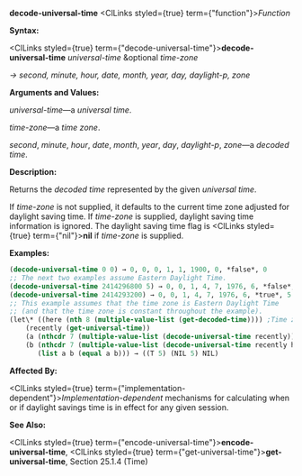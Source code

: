 **decode-universal-time** <ClLinks styled={true} term={"function"}><i>Function</i></ClLinks> 



**Syntax:** 



<ClLinks styled={true} term={"decode-universal-time"}><b>decode-universal-time</b></ClLinks> *universal-time* &amp;optional *time-zone* 



*→ second, minute, hour, date, month, year, day, daylight-p, zone* 



**Arguments and Values:** 



*universal-time*—a *universal time*. 



*time-zone*—a *time zone*. 



*second*, *minute*, *hour*, *date*, *month*, *year*, *day*, *daylight-p*, *zone*—a *decoded time*. 



**Description:** 



Returns the *decoded time* represented by the given *universal time*. 



If *time-zone* is not supplied, it defaults to the current time zone adjusted for daylight saving time. If *time-zone* is supplied, daylight saving time information is ignored. The daylight saving time flag is <ClLinks styled={true} term={"nil"}><b>nil</b></ClLinks> if *time-zone* is supplied. 



**Examples:**
```lisp
(decode-universal-time 0 0) → 0, 0, 0, 1, 1, 1900, 0, *false*, 0 
;; The next two examples assume Eastern Daylight Time. 
(decode-universal-time 2414296800 5) → 0, 0, 1, 4, 7, 1976, 6, *false*, 5 
(decode-universal-time 2414293200) → 0, 0, 1, 4, 7, 1976, 6, *true*, 5 
;; This example assumes that the time zone is Eastern Daylight Time 
;; (and that the time zone is constant throughout the example). 
(let\* ((here (nth 8 (multiple-value-list (get-decoded-time)))) ;Time zone 
	(recently (get-universal-time)) 
	(a (nthcdr 7 (multiple-value-list (decode-universal-time recently)))) 
	(b (nthcdr 7 (multiple-value-list (decode-universal-time recently here))))) 
       (list a b (equal a b))) → ((T 5) (NIL 5) NIL) 
```
**Affected By:** 



<ClLinks styled={true} term={"implementation-dependent"}><i>Implementation-dependent</i></ClLinks> mechanisms for calculating when or if daylight savings time is in effect for any given session. 



**See Also:** 



<ClLinks styled={true} term={"encode-universal-time"}><b>encode-universal-time</b></ClLinks>, <ClLinks styled={true} term={"get-universal-time"}><b>get-universal-time</b></ClLinks>, Section 25.1.4 (Time) 







 



 



